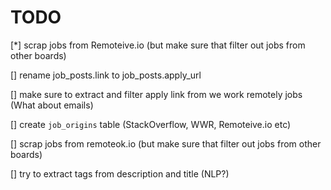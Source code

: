 # TODO

[*] scrap jobs from Remoteive.io (but make sure that filter out jobs from other boards)

[] rename job_posts.link to job_posts.apply_url

[] make sure to extract and filter apply link from we work remotely jobs (What about emails)

[] create `job_origins` table (StackOverflow, WWR, Remoteive.io etc)

[] scrap jobs from remoteok.io (but make sure that filter out jobs from other boards)

[] try to extract tags from description and title (NLP?)
